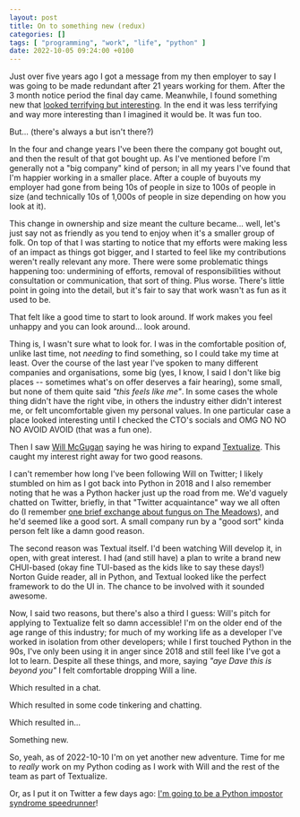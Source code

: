 ```yaml
---
layout: post
title: On to something new (redux)
categories: []
tags: [ "programming", "work", "life", "python" ]
date: 2022-10-05 09:24:00 +0100
---
```


Just over five years ago I got a message from my then employer to say I was
going to be made redundant after 21 years working for them. After the 3
month notice period the final day came. Meanwhile, I found something new
that [looked terrifying but
interesting](/2017/12/12/on_to_something_new.html). In the end it was less
terrifying and way more interesting than I imagined it would be. It was fun
too.

But... (there's always a but isn't there?)

In the four and change years I've been there the company got bought out, and
then the result of that got bought up. As I've mentioned before I'm
generally not a "big company" kind of person; in all my years I've found
that I'm happier working in a smaller place. After a couple of buyouts my
employer had gone from being 10s of people in size to 100s of people in size
(and technically 10s of 1,000s of people in size depending on how you look
at it).

This change in ownership and size meant the culture became... well, let's
just say not as friendly as you tend to enjoy when it's a smaller group of
folk. On top of that I was starting to notice that my efforts were making
less of an impact as things got bigger, and I started to feel like my
contributions weren't really relevant any more. There were some problematic
things happening too: undermining of efforts, removal of responsibilities
without consultation or communication, that sort of thing. Plus worse.
There's little point in going into the detail, but it's fair to say that
work wasn't as fun as it used to be.

That felt like a good time to start to look around. If work makes you feel
unhappy and you can look around... look around.

Thing is, I wasn't sure what to look for. I was in the comfortable position
of, unlike last time, not *needing* to find something, so I could take my
time at least. Over the course of the last year I've spoken to many
different companies and organisations, some big (yes, I know, I said I don't
like big places -- sometimes what's on offer deserves a fair hearing), some
small, but none of them quite said *"this feels like me"*. In some cases the
whole thing didn't have the right vibe, in others the industry either didn't
interest me, or felt uncomfortable given my personal values. In one
particular case a place looked interesting until I checked the CTO's socials
and OMG NO NO NO AVOID AVOID (that was a fun one).

Then I saw [Will McGugan](https://twitter.com/willmcgugan) saying he was
hiring to expand [Textualize](https://www.textualize.io/). This caught my
interest right away for two good reasons.

I can't remember how long I've been following Will on Twitter; I likely
stumbled on him as I got back into Python in 2018 and I also remember noting
that he was a Python hacker just up the road from me. We'd vaguely chatted
on Twitter, briefly, in that "Twitter acquaintance" way we all often do (I
remember [one brief exchange about fungus on The
Meadows](https://twitter.com/davepdotorg/status/1438887277623750661)), and
he'd seemed like a good sort. A small company run by a "good sort" kinda
person felt like a damn good reason.

The second reason was Textual itself. I'd been watching Will develop it, in
open, with great interest. I had (and still have) a plan to write a brand
new CHUI-based (okay fine TUI-based as the kids like to say these days!)
Norton Guide reader, all in Python, and Textual looked like the perfect
framework to do the UI in. The chance to be involved with it sounded
awesome.

Now, I said two reasons, but there's also a third I guess: Will's pitch for
applying to Textualize felt so damn accessible! I'm on the older end of the
age range of this industry; for much of my working life as a developer I've
worked in isolation from other developers; while I first touched Python in
the 90s, I've only been using it in anger since 2018 and still feel like
I've got a lot to learn. Despite all these things, and more, saying *"aye
Dave this is beyond you"* I felt comfortable dropping Will a line.

Which resulted in a chat.

Which resulted in some code tinkering and chatting.

Which resulted in...

Something new.

So, yeah, as of 2022-10-10 I'm on yet another new adventure. Time for me to
*really* work on my Python coding as I work with Will and the rest of the
team as part of Textualize.

Or, as I put it on Twitter a few days ago: [I'm going to be a Python
impostor syndrome
speedrunner](https://twitter.com/davepdotorg/status/1574121611413921792)!

[//]: # (2022-10-05-on-to-something-new-redux.md ends here)

